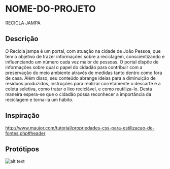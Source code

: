 # NOME-DO-PROJETO
RECICLA JAMPA
## Descrição
O Recicla jampa é um portal, com atuação na cidade de João Pessoa, que tem o objetivo de trazer informações sobre a reciclagem, conscientizando e influenciando um número cada vez maior de pessoas. O portal dispõe de informações sobre qual o papel do cidadão para contribuir com a preservação do meio ambiente através de medidas tanto dentro como fora de casa. Além disso, seu conteúdo abrange ideias para a diminuição de resíduos produzidos, instruções para realizar corretamente o descarte e a coleta seletiva, como tratar o lixo reciclável, e como reutiliza-lo. Desta maneira espera-se que o cidadão possa reconhecer a importância da reciclagem e torna-la um hábito.
## Inspiração
http://www.maujor.com/tutorial/propriedades-css-para-estilizacao-de-fontes.php#header

## Protótipos
![alt text](Desktop/site-reciclajampa/img/home.jpg)

